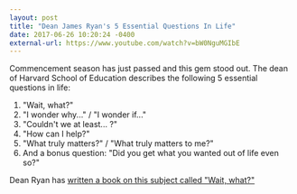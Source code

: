 ```yaml
---
layout: post
title: "Dean James Ryan's 5 Essential Questions In Life"
date: 2017-06-26 10:20:24 -0400
external-url: https://www.youtube.com/watch?v=bW0NguMGIbE
---
```


Commencement season has just passed and this gem stood out. The dean of
Harvard School of Education describes the following 5 essential questions
in life:

1. "Wait, what?"
2. "I wonder why..." / "I wonder if..."
3. "Couldn't we at least... ?"
4. "How can I help?"
5. "What truly matters?" / "What truly matters to me?"
6. And a bonus question: "Did you get what you wanted out of life even so?"

Dean Ryan has [written a book on this subject called "Wait, what?"](https://www.harpercollins.com/9780062664570/wait-what)
